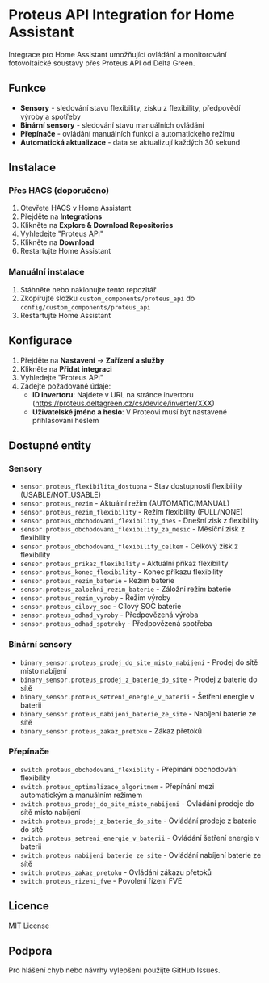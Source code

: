 # Proteus API Integration for Home Assistant

Integrace pro Home Assistant umožňující ovládání a monitorování fotovoltaické soustavy přes Proteus API od Delta Green.

## Funkce

- **Sensory** - sledování stavu flexibility, zisku z flexibility, předpovědí výroby a spotřeby
- **Binární sensory** - sledování stavu manuálních ovládání
- **Přepínače** - ovládání manuálních funkcí a automatického režimu
- **Automatická aktualizace** - data se aktualizují každých 30 sekund

## Instalace

### Přes HACS (doporučeno)

1. Otevřete HACS v Home Assistant
2. Přejděte na **Integrations**
3. Klikněte na **Explore & Download Repositories**
4. Vyhledejte "Proteus API"
5. Klikněte na **Download**
6. Restartujte Home Assistant

### Manuální instalace

1. Stáhněte nebo naklonujte tento repozitář
2. Zkopírujte složku `custom_components/proteus_api` do `config/custom_components/proteus_api`
3. Restartujte Home Assistant

## Konfigurace

1. Přejděte na **Nastavení** → **Zařízení a služby**
2. Klikněte na **Přidat integraci**
3. Vyhledejte "Proteus API"
4. Zadejte požadované údaje:
   - **ID invertoru**: Najdete v URL na stránce invertoru (https://proteus.deltagreen.cz/cs/device/inverter/XXX)
   - **Uživatelské jméno a heslo**: V Proteovi musí být nastavené přihlašování heslem

## Dostupné entity

### Sensory

- `sensor.proteus_flexibilita_dostupna` - Stav dostupnosti flexibility (USABLE/NOT_USABLE)
- `sensor.proteus_rezim` - Aktuální režim (AUTOMATIC/MANUAL)
- `sensor.proteus_rezim_flexibility` - Režim flexibility (FULL/NONE)
- `sensor.proteus_obchodovani_flexibility_dnes` - Dnešní zisk z flexibility
- `sensor.proteus_obchodovani_flexibility_za_mesic` - Měsíční zisk z flexibility
- `sensor.proteus_obchodovani_flexibility_celkem` - Celkový zisk z flexibility
- `sensor.proteus_prikaz_flexibility` - Aktuální příkaz flexibility
- `sensor.proteus_konec_flexibility` - Konec příkazu flexibility
- `sensor.proteus_rezim_baterie` - Režim baterie
- `sensor.proteus_zalozhni_rezim_baterie` - Záložní režim baterie
- `sensor.proteus_rezim_vyroby` - Režim výroby
- `sensor.proteus_cilovy_soc` - Cílový SOC baterie
- `sensor.proteus_odhad_vyroby` - Předpovězená výroba
- `sensor.proteus_odhad_spotreby` - Předpovězená spotřeba

### Binární sensory

- `binary_sensor.proteus_prodej_do_site_misto_nabijeni` - Prodej do sítě místo nabíjení
- `binary_sensor.proteus_prodej_z_baterie_do_site` - Prodej z baterie do sítě
- `binary_sensor.proteus_setreni_energie_v_baterii` - Šetření energie v baterii
- `binary_sensor.proteus_nabijeni_baterie_ze_site` - Nabíjení baterie ze sítě
- `binary_sensor.proteus_zakaz_pretoku` - Zákaz přetoků

### Přepínače

- `switch.proteus_obchodovani_flexiblity` - Přepínání obchodování flexibility
- `switch.proteus_optimalizace_algoritmem` - Přepínání mezi automatickým a manuálním režimem
- `switch.proteus_prodej_do_site_misto_nabijeni` - Ovládání prodeje do sítě místo nabíjení
- `switch.proteus_prodej_z_baterie_do_site` - Ovládání prodeje z baterie do sítě
- `switch.proteus_setreni_energie_v_baterii` - Ovládání šetření energie v baterii
- `switch.proteus_nabijeni_baterie_ze_site` - Ovládání nabíjení baterie ze sítě
- `switch.proteus_zakaz_pretoku` - Ovládání zákazu přetoků
- `switch.proteus_rizeni_fve` - Povolení řízení FVE

## Licence

MIT License

## Podpora

Pro hlášení chyb nebo návrhy vylepšení použijte GitHub Issues.
